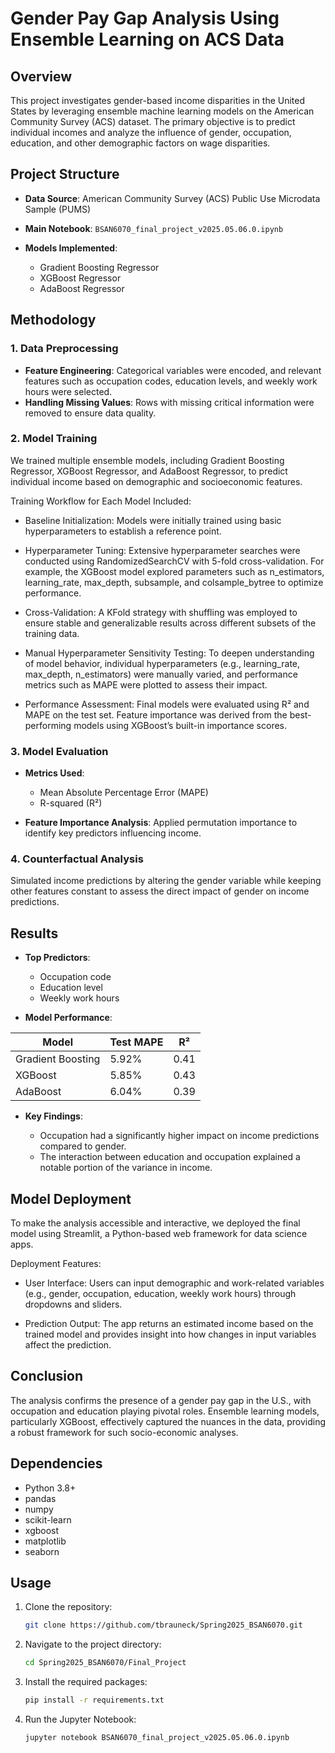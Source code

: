 
# Gender Pay Gap Analysis Using Ensemble Learning on ACS Data

## Overview

This project investigates gender-based income disparities in the United States by leveraging ensemble machine learning models on the American Community Survey (ACS) dataset. The primary objective is to predict individual incomes and analyze the influence of gender, occupation, education, and other demographic factors on wage disparities.

## Project Structure

* **Data Source**: American Community Survey (ACS) Public Use Microdata Sample (PUMS)
* **Main Notebook**: `BSAN6070_final_project_v2025.05.06.0.ipynb`
* **Models Implemented**:

  * Gradient Boosting Regressor
  * XGBoost Regressor
  * AdaBoost Regressor

## Methodology

### 1. Data Preprocessing

* **Feature Engineering**: Categorical variables were encoded, and relevant features such as occupation codes, education levels, and weekly work hours were selected.
* **Handling Missing Values**: Rows with missing critical information were removed to ensure data quality.


### 2. Model Training
We trained multiple ensemble models, including Gradient Boosting Regressor, XGBoost Regressor, and AdaBoost Regressor, to predict individual income based on demographic and socioeconomic features.

Training Workflow for Each Model Included:

* Baseline Initialization: Models were initially trained using basic hyperparameters to establish a reference point.

* Hyperparameter Tuning: Extensive hyperparameter searches were conducted using RandomizedSearchCV with 5-fold cross-validation. For example, the XGBoost model explored parameters such as n_estimators, learning_rate, max_depth, subsample, and colsample_bytree to optimize performance.

* Cross-Validation: A KFold strategy with shuffling was employed to ensure stable and generalizable results across different subsets of the training data.

* Manual Hyperparameter Sensitivity Testing: To deepen understanding of model behavior, individual hyperparameters (e.g., learning_rate, max_depth, n_estimators) were manually varied, and performance metrics such as MAPE were plotted to assess their impact.

* Performance Assessment: Final models were evaluated using R² and MAPE on the test set. Feature importance was derived from the best-performing models using XGBoost’s built-in importance scores.
### 3. Model Evaluation

* **Metrics Used**:

  * Mean Absolute Percentage Error (MAPE)
  * R-squared (R²)
* **Feature Importance Analysis**: Applied permutation importance to identify key predictors influencing income.

### 4. Counterfactual Analysis

Simulated income predictions by altering the gender variable while keeping other features constant to assess the direct impact of gender on income predictions.

## Results

* **Top Predictors**:

  * Occupation code
  * Education level
  * Weekly work hours
* **Model Performance**:

| Model             | Test MAPE | R²   |
| ----------------- | --------- | ---- |
| Gradient Boosting | 5.92%     | 0.41 |
| XGBoost           | 5.85%     | 0.43 |
| AdaBoost          | 6.04%     | 0.39 |

* **Key Findings**:

  * Occupation had a significantly higher impact on income predictions compared to gender.
  * The interaction between education and occupation explained a notable portion of the variance in income.

## Model Deployment
To make the analysis accessible and interactive, we deployed the final model using Streamlit, a Python-based web framework for data science apps.

Deployment Features:

* User Interface: Users can input demographic and work-related variables (e.g., gender, occupation, education, weekly work hours) through dropdowns and sliders.

* Prediction Output: The app returns an estimated income based on the trained model and provides insight into how changes in input variables affect the prediction.


## Conclusion

The analysis confirms the presence of a gender pay gap in the U.S., with occupation and education playing pivotal roles. Ensemble learning models, particularly XGBoost, effectively captured the nuances in the data, providing a robust framework for such socio-economic analyses.

## Dependencies

* Python 3.8+
* pandas
* numpy
* scikit-learn
* xgboost
* matplotlib
* seaborn

## Usage

1. Clone the repository:

   ```bash
   git clone https://github.com/tbrauneck/Spring2025_BSAN6070.git
   ```

2. Navigate to the project directory:

   ```bash
   cd Spring2025_BSAN6070/Final_Project
   ```

3. Install the required packages:

   ```bash
   pip install -r requirements.txt
   ```

4. Run the Jupyter Notebook:

   ```bash
   jupyter notebook BSAN6070_final_project_v2025.05.06.0.ipynb
   ```

